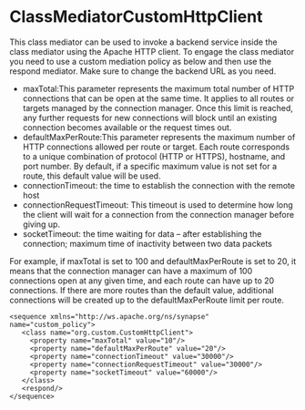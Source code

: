 # ClassMediatorCustomHttpClient

This class mediator can be used to invoke a backend service inside the class mediator using the Apache HTTP client. To engage the class mediator you need  to use a custom mediation policy as below and then use the respond mediator. Make sure to change the backend URL as you need.

<ul>
<li>maxTotal:This parameter represents the maximum total number of HTTP connections that can be open at the same time. It applies to all routes or targets managed by the connection manager. Once this limit is reached, any further requests for new connections will block until an existing connection becomes available or the request times out.</li>
<li>defaultMaxPerRoute:This parameter represents the maximum number of HTTP connections allowed per route or target. Each route corresponds to a unique combination of protocol (HTTP or HTTPS), hostname, and port number. By default, if a specific maximum value is not set for a route, this default value will be used.</li>
<li>connectionTimeout: the time to establish the connection with the remote host</li>
<li>connectionRequestTimeout: This timeout is used to determine how long the client will wait for a connection from the connection manager before giving up.
</li>
<li>socketTimeout: the time waiting for data – after establishing the connection; maximum time of inactivity between two data packets
</li>
</ul>

For example, if maxTotal is set to 100 and defaultMaxPerRoute is set to 20, it means that the connection manager can have a maximum of 100 connections open at any given time, and each route can have up to 20 connections. If there are more routes than the default value, additional connections will be created up to the defaultMaxPerRoute limit per route.

```<?xml version="1.0" encoding="UTF-8"?>
<sequence xmlns="http://ws.apache.org/ns/synapse" name="custom_policy">
   <class name="org.custom.CustomHttpClient">
     <property name="maxTotal" value="10"/>
     <property name="defaultMaxPerRoute" value="20"/>
     <property name="connectionTimeout" value="30000"/>
     <property name="connectionRequestTimeout" value="30000"/>
     <property name="socketTimeout" value="60000"/>
   </class>
   <respond/>
</sequence>
